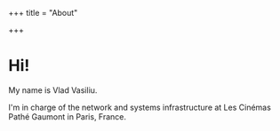 +++
title = "About"

+++

# Hi!
My name is Vlad Vasiliu.

I'm in charge of the network and systems infrastructure at Les Cinémas Pathé Gaumont in Paris, France.
